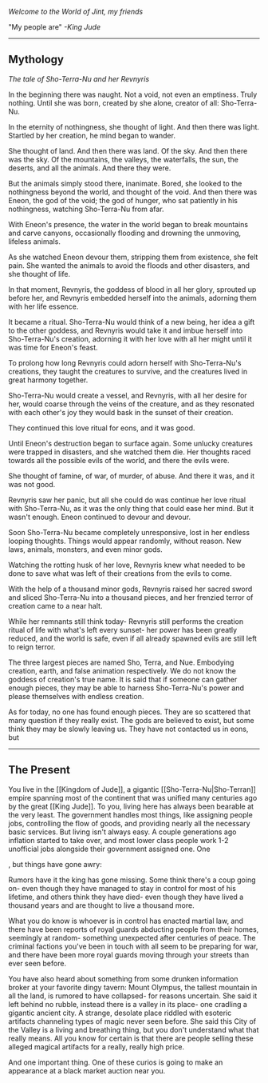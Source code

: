 *Welcome to the World of Jint, my friends*

"My people are"
*-King Jude*
***
## Mythology
*The tale of Sho-Terra-Nu and her Revnyris*

In the beginning there was naught. Not a void, not even an emptiness. Truly nothing.
Until she was born, created by she alone, creator of all: Sho-Terra-Nu.

In the eternity of nothingness, she thought of light. And then there was light.
Startled by her creation, he mind began to wander.

She thought of land. And then there was land.
Of the sky. And then there was the sky.
Of the mountains, the valleys, the waterfalls, the sun, the deserts, and all the animals. And there they were.

But the animals simply stood there, inanimate. Bored, she looked to the nothingness beyond the world, and thought of the void.
And then there was Eneon, the god of the void; the god of hunger, who sat patiently in his nothingness, watching Sho-Terra-Nu from afar.

With Eneon's presence, the water in the world began to break mountains and carve canyons, occasionally flooding and drowning the unmoving, lifeless animals.

As she watched Eneon devour them, stripping them from existence, she felt pain. She wanted the animals to avoid the floods and other disasters, and she thought of life.

In that moment, Revnyris, the goddess of blood in all her glory, sprouted up before her, and Revnyris embedded herself into the animals, adorning them with her life essence.

It became a ritual. Sho-Terra-Nu would think of a new being, her idea a gift to the other goddess, and Revnyris would take it and imbue herself into Sho-Terra-Nu's creation, adorning it with her love with all her might until it was time for Eneon's feast.

To prolong how long Revnyris could adorn herself with Sho-Terra-Nu's creations, they taught the creatures to survive, and the creatures lived in great harmony together.

Sho-Terra-Nu would create a vessel, and Revnyris, with all her desire for her, would coarse through the veins of the creature, and as they resonated with each other's joy they would bask in the sunset of their creation.

They continued this love ritual for eons, and it was good.

Until Eneon's destruction began to surface again. Some unlucky creatures were trapped in disasters, and she watched them die. Her thoughts raced towards all the possible evils of the world, and there the evils were.

She thought of famine, of war, of murder, of abuse. And there it was, and it was not good.

Revnyris saw her panic, but all she could do was continue her love ritual with Sho-Terra-Nu, as it was the only thing that could ease her mind. But it wasn't enough. Eneon continued to devour and devour.

Soon Sho-Terra-Nu became completely unresponsive, lost in her endless looping thoughts. Things would appear randomly, without reason. New laws, animals, monsters, and even minor gods.

Watching the rotting husk of her love, Revnyris knew what needed to be done to save what was left of their creations from the evils to come.

With the help of a thousand minor gods, Revnyris raised her sacred sword and sliced Sho-Terra-Nu into a thousand pieces, and her frenzied terror of creation came to a near halt.

While her remnants still think today- Revnyris still performs the creation ritual of life with what's left every sunset- her power has been greatly reduced, and the world is safe, even if all already spawned evils are still left to reign terror.

The three largest pieces are named Sho, Terra, and Nue. Embodying creation, earth, and false animation respectively. We do not know the goddess of creation's true name. It is said that if someone can gather enough pieces, they may be able to harness Sho-Terra-Nu's power and please themselves with endless creation.

As for today, no one has found enough pieces. They are so scattered that many question if they really exist. The gods are believed to exist, but some think they may be slowly leaving us. They have not contacted us in eons, but 
***
## The Present

You live in the [[Kingdom of Jude]], a gigantic [[Sho-Terra-Nu|Sho-Terran]] empire spanning most of the continent that was unified many centuries ago by the great [[King Jude]]. To you, living here has always been bearable at the very least. The government handles most things, like assigning people jobs, controlling the flow of goods, and providing nearly all the necessary basic services. But living isn't always easy. A couple generations ago inflation started to take over, and most lower class people work 1-2 unofficial jobs alongside their government assigned one. One 


, but things have gone awry:

Rumors have it the king has gone missing. Some think there's a coup going on- even though they have managed to stay in control for most of his lifetime, and others think they have died- even though they have lived a thousand years and are thought to live a thousand more.

What you do know is whoever is in control has enacted martial law, and there have been reports of royal guards abducting people from their homes, seemingly at random- something unexpected after centuries of peace. The criminal factions you've been in touch with all seem to be preparing for war, and there have been more royal guards moving through your streets than ever seen before.

You have also heard about something from some drunken information broker at your favorite dingy tavern: Mount Olympus, the tallest mountain in all the land, is rumored to have collapsed- for reasons uncertain. She said it left behind no rubble, instead there is a valley in its place- one cradling a gigantic ancient city. A strange, desolate place riddled with esoteric artifacts channeling types of magic never seen before. She said this City of the Valley is a living and breathing thing, but you don't understand what that really means. All you know for certain is that there are people selling these alleged magical artifacts for a really, really high price.

And one important thing. One of these curios is going to make an appearance at a black market auction near you.